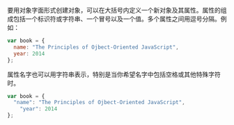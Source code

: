 要用对象字面形式创建对象，可以在大括号内定义一个新对象及其属性。属性的组成包括一个标识符或字符串、一个冒号以及一个值。多个属性之间用逗号分隔。例如：

```js
var book = {
  name: "The Principles of Ojbect-Oriented JavaScript",
  year: 2014
};
```

属性名字也可以用字符串表示，特别是当你希望名字中包括空格或其他特殊字符时。

```js
var book = {
  "name": "The Principles of Ojbect-Oriented JavaScript",
	"year": 2014
};
```

